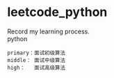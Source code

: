 # leetcode_python                   
Record my learning process.                          
python    
```    
primary：面试初级算法                 
middle： 面试中级算法              
high：   面试高级算法              
```             

